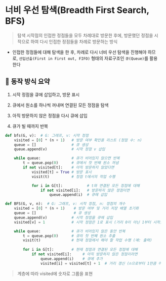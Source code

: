 # 너비 우선 탐색(Breadth First Search, BFS)

> 탐색 시작점의 인접한 정점들을 모두 차례대로 방문한 후에, 방문했던 정점을 시작으로 하여 다시 인접한 정점들을 차례로 방문하는 방식

- 인접한 정점들에 대해 탐색을 한 후, 차례로 다시 너비 우선 탐색을 진행해야 하므로, `선입선출(First in First out, FIFO)` 형태의 자료구조인 `큐(Queue)`를 활용한다



## 🧠 동작 방식 요약

1. 시작 정점을 큐에 삽입하고, 방문 표시

2. 큐에서 원소를 하나씩 꺼내며 연결된 모든 정점을 탐색

3. 아직 방문하지 않은 정점을 다시 큐에 삽입

4. 큐가 빌 때까지 반복



```python
def bfs(G, v):  # G: 그래프, v: 시작 정점
    visited = [0] * (n + 1)   # 방문 여부 확인용 리스트 (정점 수: n)
    queue = []                # 큐 생성
    queue.append(v)           # 시작 정점 v 삽입

    while queue:              # 큐가 비어있지 않으면 반복
        t = queue.pop(0)      # 큐에서 첫 번째 원소 꺼냄
        if not visited[t]:    # 아직 방문하지 않았다면
            visited[t] = True # 방문 표시
            visit(t)          # 정점 t에서의 작업 수행

            for i in G[t]:           # t와 연결된 모든 정점에 대해
                if not visited[i]:   # 방문하지 않은 정점이면
                    queue.append(i)  # 큐에 삽입

```



```python
def BFS(G, v, n):  # G: 그래프, v: 시작 정점, n: 정점의 개수
    visited = [0] * (n + 1)    # 방문 여부 및 거리 저장 배열 초기화
    queue = []                 # 큐 생성
    queue.append(v)           # 시작 정점을 큐에 삽입
    visited[v] = 1            # 시작 정점은 1로 표시 (거리 0이 아닌 1부터 시작함)

    while queue:              # 큐가 비어있지 않은 동안 반복
        t = queue.pop(0)      # 큐의 첫 번째 원소 추출
        visit(t)              # 현재 정점에서 해야 할 작업 수행 (예: 출력)
        
        for i in G[t]:        # 현재 정점과 연결된 모든 정점에 대해
            if not visited[i]:     # 아직 방문하지 않은 정점이라면
                queue.append(i)    # 큐에 추가
                visited[i] = visited[t] + 1  # 거리 갱신 (n으로부터 1만큼 이동)

```

>  계층에 따라 visited에 숫자로 그룹을 표현




